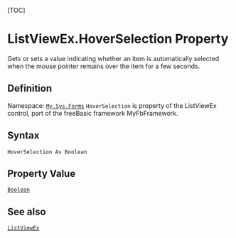 [TOC]
# ListViewEx.HoverSelection Property
Gets or sets a value indicating whether an item is automatically selected when the mouse pointer remains over the item for a few seconds.
## Definition
Namespace: [`My.Sys.Forms`](My.Sys.Forms.md)
`HoverSelection` is property of the ListViewEx control, part of the freeBasic framework MyFbFramework.
## Syntax
```freeBasic
HoverSelection As Boolean
```
## Property Value
[`Boolean`]("https://www.freebasic.net/wiki/KeyPgBoolean")
## See also
[`ListViewEx`](ListViewEx.md)

